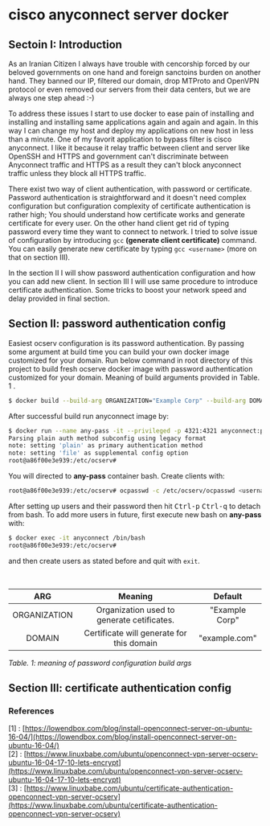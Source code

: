 # cisco anyconnect server docker

## Sectoin I: Introduction

As an Iranian Citizen I always have trouble with cencorship forced by our beloved governments on one hand and foreign sanctoins burden on another hand. They banned our IP, filtered our domain, drop MTProto and OpenVPN protocol or even removed our servers from their data centers, but we are always one step ahead :-)

To address these issues I start to use docker to ease pain of installing and installing and installing same applications again and again and again. In this way I can change my host and deploy my applications on new host in less than a minute. One of my favorit application to bypass filter is cisco anyconnect. I like it because it relay traffic between client and server like OpenSSH and HTTPS and government can't discriminate between Anyconnect traffic and HTTPS as a result they can't block anyconnect traffic unless they block all HTTPS traffic.

There exist two way of client authentication, with password or certificate. Password authentication is straightforward and it doesn't need complex configuration but configuration complexity of certificate authentication is rather high; You should understand how certificate works and generate certificate for every user. On the other hand client get rid of typing password every time they want to connect to network. I tried to solve issue of configuration by introducing `gcc` **(generate client certificate)** command.  You can easily generate new certificate by typing `gcc <username>` (more on that on section III).

In the section II I will show password authentication configuration and how you can add new client. In section III I will use same procedure to introduce certificate authentication. Some tricks to boost your network speed and delay provided in final section.

## Section II: password authentication config
Easiest ocserv configuration is its password authentication. By passing some argument at build time you can build your own docker image customized for your domain. Run below command in root directory of this project to build fresh ocserve docker image with password authentication customized for your domain. Meaning of build arguments provided in Table. 1 .

```bash
$ docker build --build-arg ORGANIZATION="Example Corp" --build-arg DOMAIN=example.com -t anyconnect:password ./password/
```

After successful build run anyconnect image by:

```bash
$ docker run --name any-pass -it --privileged -p 4321:4321 anyconnect:password
Parsing plain auth method subconfig using legacy format
note: setting 'plain' as primary authentication method
note: setting 'file' as supplemental config option
root@a86f00e3e939:/etc/ocserv#
``` 

You will directed to **any-pass** container bash. Create clients with:

```bash
root@a86f00e3e939:/etc/ocserv# ocpasswd -c /etc/ocserv/ocpasswd <username>
```

After setting up users and their password then hit <kbd>Ctrl-p</kbd> <kbd>Ctrl-q</kbd> to detach from bash. To add more users in future, first execute new bash on **any-pass** with:

```bash
$ docker exec -it anyconnect /bin/bash
root@a86f00e3e939:/etc/ocserv#
```

and then create users as stated before and quit with `exit`.

<br>

|      ARG     |                   Meaning                  |     Default    |
|:------------:|:------------------------------------------:|:--------------:|
| ORGANIZATION | Organization used to generate cetificates. | "Example Corp" |
|    DOMAIN    | Certificate will generate for this domain  | "example.com"  |

*Table. 1: meaning of password configuration build args*

## Section III: certificate authentication config

### References

[1] : [https://lowendbox.com/blog/install-openconnect-server-on-ubuntu-16-04/](https://lowendbox.com/blog/install-openconnect-server-on-ubuntu-16-04/)<br/>
[2] : [https://www.linuxbabe.com/ubuntu/openconnect-vpn-server-ocserv-ubuntu-16-04-17-10-lets-encrypt](https://www.linuxbabe.com/ubuntu/openconnect-vpn-server-ocserv-ubuntu-16-04-17-10-lets-encrypt)<br/>
[3] : [https://www.linuxbabe.com/ubuntu/certificate-authentication-openconnect-vpn-server-ocserv](https://www.linuxbabe.com/ubuntu/certificate-authentication-openconnect-vpn-server-ocserv)
